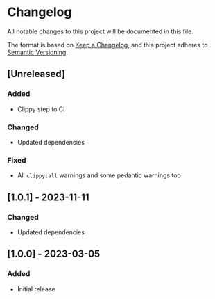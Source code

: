 # Changelog

All notable changes to this project will be documented in this file.

The format is based on [Keep a Changelog](https://keepachangelog.com/en/1.0.0/),
and this project adheres to [Semantic Versioning](https://semver.org/spec/v2.0.0.html).

## [Unreleased]
### Added
- Clippy step to CI

### Changed
- Updated dependencies

### Fixed
- All `clippy:all` warnings and some pedantic warnings too

## [1.0.1] - 2023-11-11
### Changed
- Updated dependencies

## [1.0.0] - 2023-03-05
### Added
- Initial release
